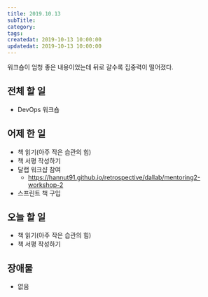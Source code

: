 ```yaml
---
title: 2019.10.13
subTitle: 
category: 
tags: 
createdat: 2019-10-13 10:00:00
updatedat: 2019-10-13 10:00:00
---
```


워크숍이 엄청 좋은 내용이었는데 뒤로 갈수록 집중력이 떨어졌다.

## 전체 할 일

* DevOps 워크숍

## 어제 한 일

* 책 읽기(아주 작은 습관의 힘)
* 책 서평 작성하기
* 달랩 워크샵 참여
  * <https://hannut91.github.io/retrospective/dallab/mentoring2-workshop-2>
* 스프린트 책 구입

## 오늘 할 일

* 책 읽기(아주 작은 습관의 힘)
* 책 서평 작성하기

## 장애물

* 없음